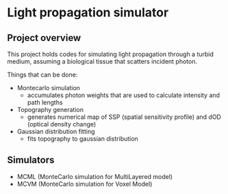 # Light propagation simulator

## Project overview
This project holds codes for simulating light propagation through a turbid medium, assuming a biological tissue that scatters incident photon.

Things that can be done:
- Montecarlo simulation
    - accumulates photon weights that are used to calculate intensity and path lengths
- Topography generation
    - generates numerical map of SSP (spatial sensitivity profile) and dOD (optical density change)
- Gaussian distribution fitting
    - fits topography to gaussian distribution


## Simulators
- MCML (MonteCarlo simulation for MultiLayered model)
- MCVM (MonteCarlo simulation for Voxel Model)

